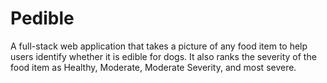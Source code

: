 # Pedible

A full-stack web application that takes a picture of any food item to help users identify whether it is edible for dogs. It also ranks the severity of the food item as Healthy, Moderate, Moderate Severity, and most severe.

